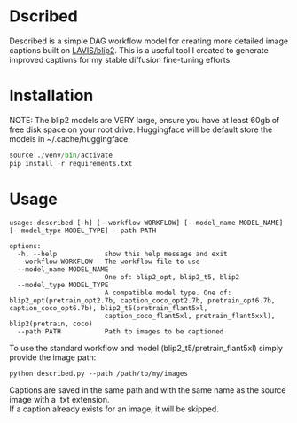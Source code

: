 # Dscribed 

Described is a simple DAG workflow model for creating more detailed image captions built on [LAVIS/blip2](https://github.com/salesforce/LAVIS/tree/main/projects/blip2).
This is a useful tool I created to generate improved captions for my stable diffusion fine-tuning efforts.  

# Installation

NOTE:  The blip2 models are VERY large, ensure you have at least 60gb of free disk space on your root drive.
Huggingface will be default store the models in ~/.cache/huggingface.

```python -m venv venv
source ./venv/bin/activate
pip install -r requirements.txt
```

# Usage

```
usage: described [-h] [--workflow WORKFLOW] [--model_name MODEL_NAME] [--model_type MODEL_TYPE] --path PATH

options:
  -h, --help            show this help message and exit
  --workflow WORKFLOW   The workflow file to use
  --model_name MODEL_NAME
                        One of: blip2_opt, blip2_t5, blip2
  --model_type MODEL_TYPE
                        A compatible model type. One of: blip2_opt(pretrain_opt2.7b, caption_coco_opt2.7b, pretrain_opt6.7b, caption_coco_opt6.7b), blip2_t5(pretrain_flant5xl,
                        caption_coco_flant5xl, pretrain_flant5xxl), blip2(pretrain, coco)
  --path PATH           Path to images to be captioned
```


To use the standard workflow and model (blip2_t5/pretrain_flant5xl) simply provide the image path: 

`python described.py --path /path/to/my/images`

Captions are saved in the same path and with the same name as the source image with a .txt extension.  
If a caption already exists for an image, it will be skipped.  